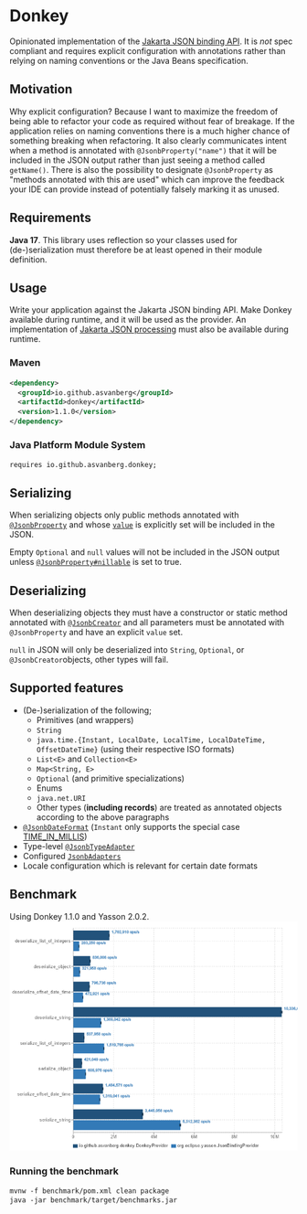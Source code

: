 # Donkey
Opinionated implementation of the [Jakarta JSON binding API](https://github.com/eclipse-ee4j/jsonb-api).
It is *not* spec compliant and requires explicit configuration with annotations
rather than relying on naming conventions or the Java Beans specification.

## Motivation
Why explicit configuration? Because I want to maximize the freedom of being able to refactor your code as
required without fear of breakage. If the application relies on naming conventions there is a much higher chance of
something breaking when refactoring. It also clearly communicates intent when a method is annotated with
`@JsonbProperty("name")`
that it will be included in the JSON output rather than just seeing a method called `getName()`.
There is also the possibility to designate `@JsonbProperty` as "methods annotated with this are used" which can improve
the feedback your IDE can provide instead of potentially falsely marking it as unused.

## Requirements
**Java 17**.
This library uses reflection so your classes used for (de-)serialization must therefore be at least opened in their module definition.

## Usage
Write your application against the Jakarta JSON binding API. Make Donkey available during runtime, and it will be used
as the provider. 
An implementation of [Jakarta JSON processing](https://github.com/eclipse-ee4j/jsonp) must also be available during runtime.
### Maven
```xml
<dependency>
  <groupId>io.github.asvanberg</groupId>
  <artifactId>donkey</artifactId>
  <version>1.1.0</version>
</dependency>
```
### Java Platform Module System
```
requires io.github.asvanberg.donkey;
```

## Serializing
When serializing objects only public methods annotated with [`@JsonbProperty`](https://javadoc.io/static/jakarta.json.bind/jakarta.json.bind-api/2.0.0/jakarta/json/bind/annotation/JsonbProperty.html)
and whose [`value`](https://javadoc.io/static/jakarta.json.bind/jakarta.json.bind-api/2.0.0/jakarta/json/bind/annotation/JsonbProperty.html#value())
is explicitly set will be included in the JSON.

Empty `Optional` and `null` values will not be included in the JSON output unless [`@JsonbProperty#nillable`](https://javadoc.io/static/jakarta.json.bind/jakarta.json.bind-api/2.0.0/jakarta/json/bind/annotation/JsonbProperty.html#nillable())
is set to true.

## Deserializing
When deserializing objects they must have a constructor or static method annotated with [`@JsonbCreator`](https://javadoc.io/static/jakarta.json.bind/jakarta.json.bind-api/2.0.0/jakarta/json/bind/annotation/JsonbCreator.html)
and all parameters must be annotated with `@JsonbProperty` and have an explicit `value` set.

`null` in JSON will only be deserialized into `String`, `Optional`, or `@JsonbCreator`objects, other types will fail.

## Supported features
* (De-)serialization of the following;
  * Primitives (and wrappers)
  * `String`
  * `java.time.{Instant, LocalDate, LocalTime, LocalDateTime, OffsetDateTime}` (using their respective ISO formats)
  * `List<E>` and `Collection<E>`
  * `Map<String, E>`
  * `Optional` (and primitive specializations)
  * Enums
  * `java.net.URI`
  * Other types (**including records**) are treated as annotated objects according to the above paragraphs
* [`@JsonbDateFormat`](https://javadoc.io/static/jakarta.json.bind/jakarta.json.bind-api/2.0.0/jakarta/json/bind/annotation/JsonbDateFormat.html) (`Instant` only supports the special case [TIME_IN_MILLIS](https://javadoc.io/static/jakarta.json.bind/jakarta.json.bind-api/2.0.0/jakarta/json/bind/annotation/JsonbDateFormat.html#TIME_IN_MILLIS))
* Type-level [`@JsonbTypeAdapter`](https://javadoc.io/static/jakarta.json.bind/jakarta.json.bind-api/2.0.0/jakarta/json/bind/annotation/JsonbTypeAdapter.html)
* Configured [`JsonbAdapters`](https://javadoc.io/static/jakarta.json.bind/jakarta.json.bind-api/2.0.0/jakarta/json/bind/adapter/JsonbAdapter.html)
* Locale configuration which is relevant for certain date formats

## Benchmark
Using Donkey 1.1.0 and Yasson 2.0.2.
![Benchmark comparing Donkey and Yasson](benchmark/donkey-1.1.0-yasson-2.0.2.png)

### Running the benchmark
```
mvnw -f benchmark/pom.xml clean package
java -jar benchmark/target/benchmarks.jar
```
